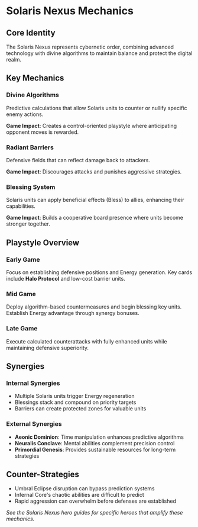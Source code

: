 # Solaris Nexus Mechanics

## Core Identity
The Solaris Nexus represents cybernetic order, combining advanced technology with divine algorithms to maintain balance and protect the digital realm.

## Key Mechanics

### Divine Algorithms
Predictive calculations that allow Solaris units to counter or nullify specific enemy actions.

**Game Impact**: Creates a control-oriented playstyle where anticipating opponent moves is rewarded.

### Radiant Barriers
Defensive fields that can reflect damage back to attackers.

**Game Impact**: Discourages attacks and punishes aggressive strategies.

### Blessing System
Solaris units can apply beneficial effects (Bless) to allies, enhancing their capabilities.

**Game Impact**: Builds a cooperative board presence where units become stronger together.

## Playstyle Overview

### Early Game
Focus on establishing defensive positions and Energy generation. Key cards include **Halo Protocol** and low-cost barrier units.

### Mid Game
Deploy algorithm-based countermeasures and begin blessing key units. Establish Energy advantage through synergy bonuses.

### Late Game
Execute calculated counterattacks with fully enhanced units while maintaining defensive superiority.

## Synergies

### Internal Synergies
- Multiple Solaris units trigger Energy regeneration
- Blessings stack and compound on priority targets
- Barriers can create protected zones for valuable units

### External Synergies
- **Aeonic Dominion**: Time manipulation enhances predictive algorithms
- **Neuralis Conclave**: Mental abilities complement precision control
- **Primordial Genesis**: Provides sustainable resources for long-term strategies

## Counter-Strategies
- Umbral Eclipse disruption can bypass prediction systems
- Infernal Core's chaotic abilities are difficult to predict
- Rapid aggression can overwhelm before defenses are established

*See the Solaris Nexus hero guides for specific heroes that amplify these mechanics.*